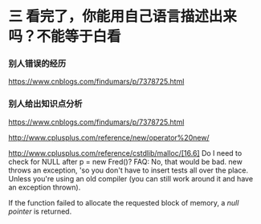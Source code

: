 



























# 三 看完了，你能用自己语言描述出来吗？不能等于白看





### 别人错误的经历

https://www.cnblogs.com/findumars/p/7378725.html





### 别人给出知识点分析



https://www.cnblogs.com/findumars/p/7378725.html

http://www.cplusplus.com/reference/new/operator%20new/







http://www.cplusplus.com/reference/cstdlib/malloc/[16.6] Do I need to check for NULL after p = new Fred()?
FAQ: No, that would be bad. new throws an exception, 'so you don't have to insert tests all over the place. Unless you're using an old compiler (you can still work around it and have an exception thrown).

If the function failed to allocate the requested block of memory, a *null pointer* is returned.